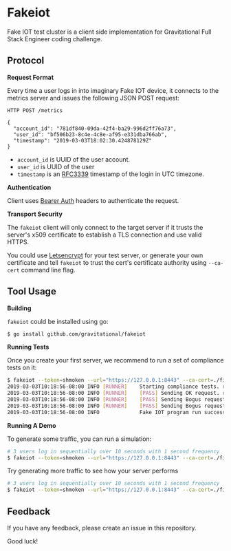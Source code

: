 # Fakeiot

Fake IOT test cluster is a client side implementation
for Gravitational Full Stack Engineer coding challenge.

## Protocol

**Request Format**

Every time a user logs in into imaginary Fake IOT device,
it connects to the metrics server and issues the following
JSON POST request:

```
HTTP POST /metrics

{
  "account_id": "781df840-09da-42f4-ba29-996d2ff76a73",
  "user_id": "bf506b23-8c4e-4c8e-af95-e331dba766ab",
  "timestamp": "2019-03-03T18:02:30.424878129Z"
}
```

* `account_id` is UUID of the user account.
* `user_id` is UUID of the user
* `timestamp` is an [RFC3339](https://www.ietf.org/rfc/rfc3339.txt) timestamp
of the login in UTC timezone.

**Authentication**

Client uses [Bearer Auth](https://tools.ietf.org/html/rfc6750#page-5) headers
to authenticate the request.

**Transport Security**

The `fakeiot` client will only connect to the target
server if it trusts the server's x509 certificate to establish a TLS connection
and use valid HTTPS.

You could use [Letsencrypt](https://letsencrypt.org/) for your test server,
or generate your own certificate and tell `fakeiot` to trust the cert's
certificate authority using `--ca-cert` command line flag.

## Tool Usage

**Building**

`fakeiot` could be installed using go:

```bash
$ go install github.com/gravitational/fakeiot
```

**Running Tests**

Once you create your first server, we recommend to run a set
of compliance tests on it:

```bash
$ fakeiot --token=shmoken --url="https://127.0.0.1:8443" --ca-cert=./fixtures/ca-cert.pem test
2019-03-03T10:18:56-08:00 INFO [RUNNER]    Starting compliance tests. runner/runner.go:110
2019-03-03T10:18:56-08:00 INFO [RUNNER]    [PASS] Sending OK request. runner/runner.go:137
2019-03-03T10:18:56-08:00 INFO [RUNNER]    [PASS] Sending Bogus request. runner/runner.go:164
2019-03-03T10:18:56-08:00 INFO [RUNNER]    [PASS] Sending Bogus request. runner/runner.go:164
2019-03-03T10:18:56-08:00 INFO             Fake IOT program run successfully. fakeiot/main.go:45
```

**Running A Demo**

To generate some traffic, you can run a simulation:

```bash
# 3 users log in sequentially over 10 seconds with 1 second frequency
$ fakeiot --token=shmoken --url="https://127.0.0.1:8443" --ca-cert=./fixtures/ca-cert.pem run --period=10s --freq=1s --users=3
```

Try generating more traffic to see how your server performs

```bash
# 3 users log in sequentially over 10 seconds with 1 second frequency
$ fakeiot --token=shmoken --url="https://127.0.0.1:8443" --ca-cert=./fixtures/ca-cert.pem run --period=10s --freq=1s --users=100
```

## Feedback 

If you have any feedback, please create an issue in this repository.

Good luck!

